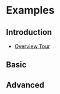 # Examples

## Introduction

* [Overview Tour](00_overview/package_overview_tour.ipynb)

## Basic

## Advanced

